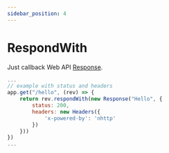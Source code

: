 ```yaml
---
sidebar_position: 4
---
```


# RespondWith
Just callback Web API [Response](https://developer.mozilla.org/en-US/docs/Web/API/Response).
```js
...
// example with status and headers
app.get("/hello", (rev) => {
    return rev.respondWith(new Response("Hello", {
        status: 200,
        headers: new Headers({
            'x-powered-by': 'nhttp'
        })
    }))
})
...
```